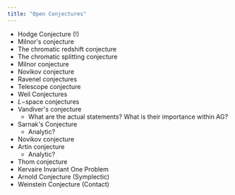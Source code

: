 ```yaml
---
title: "Open Conjectures"
---
```



- Hodge Conjecture (!)
- Milnor's conjecture
- The chromatic redshift conjecture
- The chromatic splitting conjecture
- Milnor conjecture
- Novikov conjecture
- Ravenel conjectures
- Telescope conjecture
- Weil Conjectures
- $L-$space conjectures
- Vandiver's conjecture
	- What are the actual statements? What is their importance within AG?
- Sarnak's Conjecture
  - Analytic?
- Novikov conjecture
- Artin conjecture
  - Analytic?
- Thom conjecture
- Kervaire Invariant One Problem
- Arnold Conjecture (Symplectic)
- Weinstein Conjecture (Contact)
